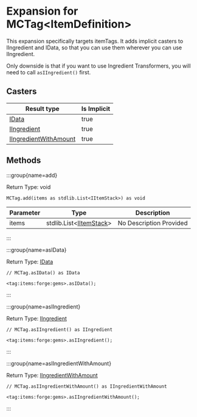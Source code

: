 # Expansion for MCTag&lt;ItemDefinition&gt;

This expansion specifically targets itemTags.
 It adds implicit casters to IIngredient and IData, so that you can use them wherever you can use IIngredient.
 
 Only downside is that if you want to use Ingredient Transformers, you will need to call `asIIngredient()` first.

## Casters

| Result type | Is Implicit |
|-------------|-------------|
| [IData](/vanilla/api/data/IData) | true |
| [IIngredient](/vanilla/api/ingredient/IIngredient) | true |
| [IIngredientWithAmount](/vanilla/api/ingredient/IIngredientWithAmount) | true |

## Methods

:::group{name=add}

Return Type: void

```zenscript
MCTag.add(items as stdlib.List<IItemStack>) as void
```

| Parameter | Type | Description |
|-----------|------|-------------|
| items | stdlib.List&lt;[IItemStack](/vanilla/api/item/IItemStack)&gt; | No Description Provided |


:::

:::group{name=asIData}

Return Type: [IData](/vanilla/api/data/IData)

```zenscript
// MCTag.asIData() as IData

<tag:items:forge:gems>.asIData();
```

:::

:::group{name=asIIngredient}

Return Type: [IIngredient](/vanilla/api/ingredient/IIngredient)

```zenscript
// MCTag.asIIngredient() as IIngredient

<tag:items:forge:gems>.asIIngredient();
```

:::

:::group{name=asIIngredientWithAmount}

Return Type: [IIngredientWithAmount](/vanilla/api/ingredient/IIngredientWithAmount)

```zenscript
// MCTag.asIIngredientWithAmount() as IIngredientWithAmount

<tag:items:forge:gems>.asIIngredientWithAmount();
```

:::


